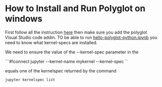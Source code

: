 # How to Install and Run Polyglot on windows 

First follow all the instruction [here](../../python/howtow/install-and-run-jupyter-on-windows.md) then make sure you add the polyglot Visual Studio code addin. TO be able to run [hello-polyglot-python.ipynb](./hello-polyglot-python.ipynb) you need to know what kernel-specs are installed. 


We need to ensure the value of the --kernel-spec parameter in the 

```#!connect jupyter --kernel-name mykernel --kernel-spec <value>``

equals one of the kernelspec returned by the command

```
jupyter kernelspec list
```